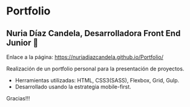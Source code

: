 # Portfolio 
## Nuria Díaz Candela, Desarrolladora Front End Junior 💖

Enlace a la página: https://nuriadiazcandela.github.io/Portfolio/

Realización de un portfolio personal para la presentación de proyectos. 
* Herramientas utilizadas: HTML, CSS3(SASS), Flexbox, Grid, Gulp. 
* Desarrollado usando la estrategia mobile-first.

Gracias!!! 
